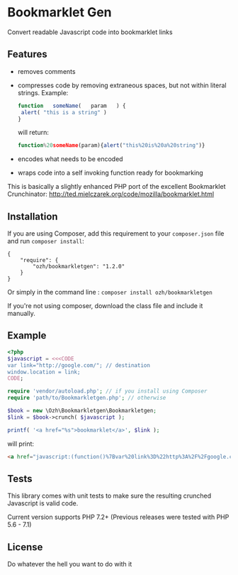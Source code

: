 # Bookmarklet Gen 

Convert readable Javascript code into bookmarklet links

## Features

- removes comments

- compresses code by removing extraneous spaces, but not within literal strings.
  Example:
    ```javascript
  function   someName(   param   ) {
     alert( "this is a string" )
  }
    ```
  will return:
    ```javascript
  function%20someName(param){alert("this%20is%20a%20string")}
    ```
- encodes what needs to be encoded

- wraps code into a self invoking function ready for bookmarking

This is basically a slightly enhanced PHP port of the excellent Bookmarklet Crunchinator: 
http://ted.mielczarek.org/code/mozilla/bookmarklet.html

## Installation

If you are using Composer, add this requirement to your `composer.json` file and run `composer install`:

    {
        "require": {
            "ozh/bookmarkletgen": "1.2.0"
        }
    }

Or simply in the command line : `composer install ozh/bookmarkletgen`

If you're not using composer, download the class file and include it manually.

## Example

```php
<?php
$javascript = <<<CODE
var link="http://google.com/"; // destination
window.location = link;
CODE;

require 'vendor/autoload.php'; // if you install using Composer
require 'path/to/Bookmarkletgen.php'; // otherwise

$book = new \Ozh\Bookmarkletgen\Bookmarkletgen;
$link = $book->crunch( $javascript );

printf( '<a href="%s">bookmarklet</a>', $link );
```

will print:

```html
<a href="javascript:(function()%7Bvar%20link%3D%22http%3A%2F%2Fgoogle.com%2F%22%3Bwindow.location%3Dlink%3B%7D)()%3B">bookmarklet</a>
```

## Tests

This library comes with unit tests to make sure the resulting crunched Javascript is valid code.

Current version supports PHP 7.2+ (Previous releases were tested with PHP 5.6 - 7.1)

## License

Do whatever the hell you want to do with it
